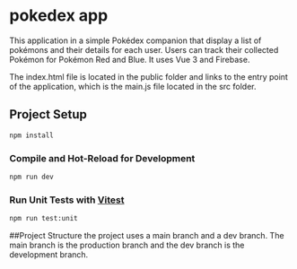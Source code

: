 # pokedex app

This application in a simple Pokédex companion that display a list of pokémons and their details for each user. 
Users can track their collected Pokémon for Pokémon Red and Blue.
It uses Vue 3 and Firebase.

The index.html file is located in the public folder and links to the entry point of the application,
which is the main.js file located in the src folder.

## Project Setup

```sh
npm install
```

### Compile and Hot-Reload for Development

```sh
npm run dev
```

### Run Unit Tests with [Vitest](https://vitest.dev/)

```sh
npm run test:unit
```

##Project Structure
the project uses a main branch and a dev branch. 
The main branch is the production branch and the dev branch is the development branch.
